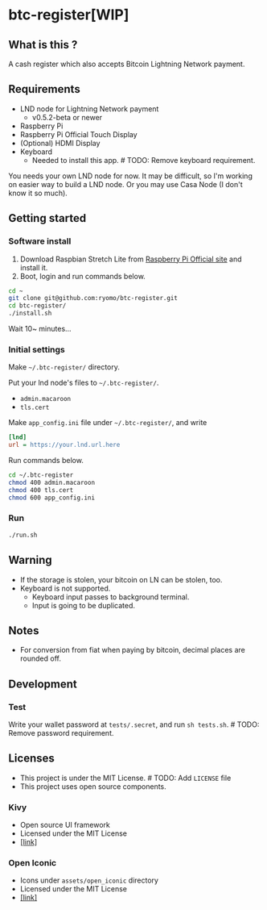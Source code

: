 # btc-register[WIP]

## What is this ?

A cash register which also accepts Bitcoin Lightning Network payment.


## Requirements

* LND node for Lightning Network payment
    * v0.5.2-beta or newer
* Raspberry Pi
* Raspberry Pi Official Touch Display
* (Optional) HDMI Display
* Keyboard
    * Needed to install this app. # TODO: Remove keyboard requirement.

You needs your own LND node for now. It may be difficult, so I'm working on easier way to build a LND node. Or you may use Casa Node (I don't know it so much). 

## Getting started

### Software install

1. Download Raspbian Stretch Lite from [Raspberry Pi Official site](https://www.raspberrypi.org/downloads/raspbian/) and install it.
2. Boot, login and run commands below.

```bash
cd ~
git clone git@github.com:ryomo/btc-register.git
cd btc-register/
./install.sh
```

Wait 10~ minutes...

### Initial settings

Make `~/.btc-register/` directory.

Put your lnd node's files to `~/.btc-register/`.

* `admin.macaroon`
* `tls.cert`

Make `app_config.ini` file under `~/.btc-register/`, and write

```ini
[lnd]
url = https://your.lnd.url.here
```

Run commands below.

```bash
cd ~/.btc-register
chmod 400 admin.macaroon
chmod 400 tls.cert
chmod 600 app_config.ini
```

### Run

```bash
./run.sh
```


## Warning

* If the storage is stolen, your bitcoin on LN can be stolen, too.
* Keyboard is not supported.
     * Keyboard input passes to background terminal.
     * Input is going to be duplicated.


## Notes

* For conversion from fiat when paying by bitcoin, decimal places are rounded off.


## Development

### Test

Write your wallet password at `tests/.secret`, and run `sh tests.sh`. # TODO: Remove password requirement.


## Licenses

* This project is under the MIT License. # TODO: Add `LICENSE` file
* This project uses open source components.

### Kivy

* Open source UI framework
* Licensed under the MIT License
* [[link]](https://github.com/kivy/kivy)

### Open Iconic

* Icons under `assets/open_iconic` directory
* Licensed under the MIT License
* [[link]](https://github.com/iconic/open-iconic)
